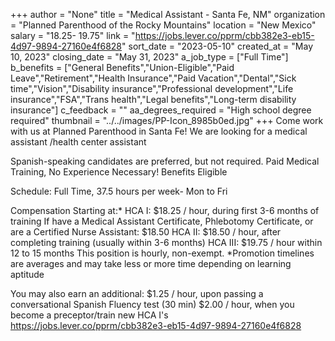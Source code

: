 +++
author = "None"
title = "Medical Assistant - Santa Fe, NM"
organization = "Planned Parenthood of the Rocky Mountains"
location = "New Mexico"
salary = "18.25- 19.75"
link = "https://jobs.lever.co/pprm/cbb382e3-eb15-4d97-9894-27160e4f6828"
sort_date = "2023-05-10"
created_at = "May 10, 2023"
closing_date = "May 31, 2023"
a_job_type = ["Full Time"]
b_benefits = ["General Benefits","Union-Eligible","Paid Leave","Retirement","Health Insurance","Paid Vacation","Dental","Sick time","Vision","Disability insurance","Professional development","Life insurance","FSA","Trans health","Legal benefits","Long-term disability insurance"]
c_feedback = ""
aa_degrees_required = "High school degree required"
thumbnail = "../../images/PP-Icon_8985b0ed.jpg"
+++
Come work with us at Planned Parenthood in Santa Fe! We are looking for a medical assistant /health center assistant 

Spanish-speaking candidates are preferred, but not required.
Paid Medical Training, No Experience Necessary!
Benefits Eligible

Schedule: Full Time, 37.5 hours per week- Mon to Fri 

Compensation Starting at:*
HCA I: $18.25 / hour, during first 3-6 months of training
If have a Medical Assistant Certificate, Phlebotomy Certificate, or are a Certified Nurse Assistant: $18.50
HCA II: $18.50 / hour, after completing training (usually within 3-6 months)
HCA III: $19.75 / hour within 12 to 15 months
This position is hourly, non-exempt.
*Promotion timelines are averages and may take less or more time depending on learning aptitude

You may also earn an additional:
$1.25 / hour, upon passing a conversational Spanish Fluency test (30 min)
$2.00 / hour, when you become a preceptor/train new HCA I's
https://jobs.lever.co/pprm/cbb382e3-eb15-4d97-9894-27160e4f6828